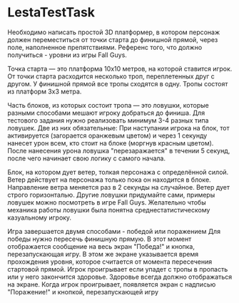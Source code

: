 # LestaTestTask

Необходимо написать простой 3D платформер, в котором персонаж должен переместиться от точки 
старта до финишной прямой, через поле, наполненное препятствиями. Референс того, что должно 
получиться - уровни из игры Fall Guys.

Точка старта — это платформа 10х10 метров, на которой ставится игрок. От точки старта расходится 
несколько троп, переплетенных друг с другом. У финишной прямой все тропы сходятся в одну. 
Тропы состоят из платформ 3х3 метра.

Часть блоков, из которых состоит тропа — это ловушки, которые разными способами мешают 
игроку добраться до финиша. Для тестового задания нужно реализовать минимум 3-4 разных типа 
ловушек. Две из них обязательные:
При наступании игрока на блок, тот активируется (загорается оранжевым цветом) и через 1 секунду 
нанесет урон всем, кто стоит на блоке (моргнув красным цветом). После нанесения урона ловушка 
"перезаражается" в течении 5 секунд, после чего начинает свою логику с самого начала.

Блок, на котором дует ветер, толкая персонажа с определённой силой. Ветер действует на 
персонажа только пока он находится в блоке. Направление ветра меняется раз в 2 секунды на 
случайное. Ветер дует строго горизонталью.
Другие ловушки придумайте сами, примеры ловушек можно посмотреть в игре Fall Guys. 
Желательно чтобы механика работы ловушки была понятна среднестатистическому казуальному 
игроку.

Игра завершается двумя способами - победой или поражением
Для победы нужно пересечь финишную прямую. В этот момент отображается сообщение на весь 
экран "Победа!" и кнопка, перезапускающая игру. В этом же экране указывается время 
прохождения уровня, которое считается от момента пересечения стартовой прямой.
Игрок проигрывает если упадет с тропы в пропасть или у него закончится здоровье. Здоровье всегда 
должно отображаться на экране. Когда игрок проигрывает, появляется экран с надписью 
"Поражение!" и кнопкой, перезапускающей игру
